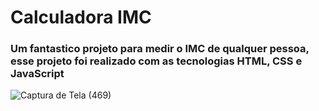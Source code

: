 # Calculadora IMC
### Um fantastico projeto para medir o IMC de qualquer pessoa, esse projeto foi realizado com as tecnologias HTML, CSS e JavaScript
![Captura de Tela (469)](https://user-images.githubusercontent.com/118140742/205153774-98021592-5bf3-4af4-8631-419992eff02e.png)

